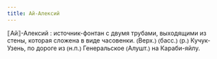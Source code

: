 ```yaml
---
title: Ай-Алексий
---
```


⟦Ай⟧-Алексий
: источник-фонтан с двумя трубами, выходящими из стены, которая сложена в виде часовенки. ⦅Верх.⦆ ⦅басс.⦆ ⦅р.⦆ Кучук-Узень, по дороге из ⦅н.п.⦆ Генеральское ⦅Алушт.⦆ на Караби-яйлу.
